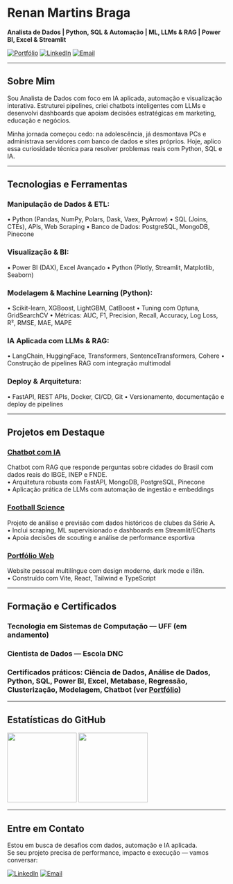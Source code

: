 # **Renan Martins Braga**

**Analista de Dados | Python, SQL & Automação | ML, LLMs & RAG | Power BI, Excel & Streamlit**

[![Portfólio](https://img.shields.io/badge/Portfólio-333333?style=for-the-badge&logo=vercel&logoColor=white)](https://renanmrbraga.github.io)
[![LinkedIn](https://img.shields.io/badge/LinkedIn-0A66C2?style=for-the-badge&logo=linkedin&logoColor=white)](https://www.linkedin.com/in/renanmrbraga)
[![Email](https://img.shields.io/badge/Email-D14836?style=for-the-badge&logo=gmail&logoColor=white)](mailto:renanmbraga@outlook.com)

---

## Sobre Mim

Sou Analista de Dados com foco em IA aplicada, automação e visualização interativa. Estruturei pipelines, criei chatbots inteligentes com LLMs e desenvolvi dashboards que apoiam decisões estratégicas em marketing, educação e negócios.

Minha jornada começou cedo: na adolescência, já desmontava PCs e administrava servidores com banco de dados e sites próprios. Hoje, aplico essa curiosidade técnica para resolver problemas reais com Python, SQL e IA.

---

## Tecnologias e Ferramentas

### Manipulação de Dados & ETL:
• Python (Pandas, NumPy, Polars, Dask, Vaex, PyArrow)
• SQL (Joins, CTEs), APIs, Web Scraping
• Banco de Dados: PostgreSQL, MongoDB, Pinecone

### Visualização & BI:
• Power BI (DAX), Excel Avançado
• Python (Plotly, Streamlit, Matplotlib, Seaborn)

### Modelagem & Machine Learning (Python):
• Scikit-learn, XGBoost, LightGBM, CatBoost
• Tuning com Optuna, GridSearchCV
• Métricas: AUC, F1, Precision, Recall, Accuracy, Log Loss, R², RMSE, MAE, MAPE

### IA Aplicada com LLMs & RAG:
• LangChain, HuggingFace, Transformers, SentenceTransformers, Cohere
• Construção de pipelines RAG com integração multimodal

### Deploy & Arquitetura:
• FastAPI, REST APIs, Docker, CI/CD, Git
• Versionamento, documentação e deploy de pipelines

---

## Projetos em Destaque

### [**Chatbot com IA**](https://github.com/renanmrbraga/chatbot-llm)  
  Chatbot com RAG que responde perguntas sobre cidades do Brasil com dados reais do IBGE, INEP e FNDE.  
  • Arquitetura robusta com FastAPI, MongoDB, PostgreSQL, Pinecone  
  • Aplicação prática de LLMs com automação de ingestão e embeddings

### [**Football Science**](https://github.com/renanmrbraga/football-science)  
  Projeto de análise e previsão com dados históricos de clubes da Série A.  
  • Inclui scraping, ML supervisionado e dashboards em Streamlit/ECharts  
  • Apoia decisões de scouting e análise de performance esportiva

### [**Portfólio Web**](https://github.com/renanmrbraga/portfolio-web)  
  Website pessoal multilíngue com design moderno, dark mode e i18n.  
  • Construído com Vite, React, Tailwind e TypeScript

---

## Formação e Certificados

### **Tecnologia em Sistemas de Computação** — UFF (em andamento)  
### **Cientista de Dados** — Escola DNC  
### Certificados práticos: Ciência de Dados, Análise de Dados, Python, SQL, Power BI, Excel, Metabase, Regressão, Clusterização, Modelagem, Chatbot (ver [Portfólio](https://renanmrbraga.github.io))

---

## Estatísticas do GitHub

<p align="left">
  <img height="160px" src="https://github-readme-stats.vercel.app/api?username=renanmrbraga&show_icons=true&theme=dark&locale=pt-br&hide_rank=true" />
  <img height="160px" src="https://github-readme-stats.vercel.app/api/top-langs/?username=renanmrbraga&layout=compact&langs_count=10&theme=dark&locale=pt-br" />
</p>

---

## Entre em Contato

Estou em busca de desafios com dados, automação e IA aplicada.  
Se seu projeto precisa de performance, impacto e execução — vamos conversar:

[![LinkedIn](https://img.shields.io/badge/LinkedIn-0A66C2?style=for-the-badge&logo=linkedin&logoColor=white)](https://www.linkedin.com/in/renanmrbraga)
[![Email](https://img.shields.io/badge/Email-D14836?style=for-the-badge&logo=gmail&logoColor=white)](mailto:renanmbraga@outlook.com)
